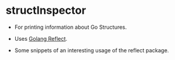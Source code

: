 # structInspector


* For printing information about Go Structures.

* Uses [Golang Reflect](https://golang.org/pkg/reflect).

* Some snippets of an interesting usage of the reflect package.
